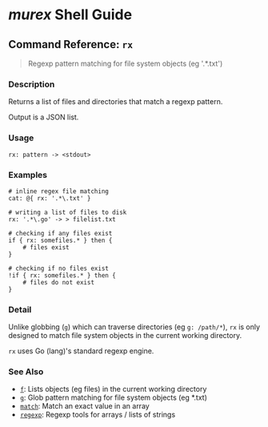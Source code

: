 # _murex_ Shell Guide

## Command Reference: `rx`

> Regexp pattern matching for file system objects (eg '.*\.txt')

### Description

Returns a list of files and directories that match a regexp pattern.

Output is a JSON list.

### Usage

    rx: pattern -> <stdout>

### Examples

    # inline regex file matching
    cat: @{ rx: '.*\.txt' }
    
    # writing a list of files to disk
    rx: '.*\.go' -> > filelist.txt
    
    # checking if any files exist
    if { rx: somefiles.* } then {
        # files exist
    }
    
    # checking if no files exist
    !if { rx: somefiles.* } then {
        # files do not exist
    }

### Detail

Unlike globbing (`g`) which can traverse directories (eg `g: /path/*`), `rx` is
only designed to match file system objects in the current working directory.

`rx` uses Go (lang)'s standard regexp engine.

### See Also

* [`f`](../commands/f.md):
  Lists objects (eg files) in the current working directory
* [`g`](../commands/g.md):
  Glob pattern matching for file system objects (eg *.txt)
* [`match`](../commands/match.md):
  Match an exact value in an array
* [`regexp`](../commands/regexp.md):
  Regexp tools for arrays / lists of strings